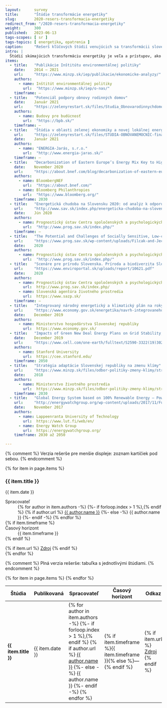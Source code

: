 ```yaml
---
layout:      survey
title:       "Štúdie transformácie energetiky"
slug:        2020-resers-transformacia-energetiky
redirect_from: "/2020-resers-transformacia-energetiky"
weight:      300
published:   2023-06-13
tags-scopes: [ sr ]
tags-topics: [ energetika, opatrenia ]
caption:     "Rešerš kľúčových štúdií venujúcich sa transformácii slovenskej energetiky"
intro: |
  Štúdií skúmajúcich transformáciu energetiky je veľa a prístupov, ako takéto štúdie spracovávať, je taktiež nemalé množstvo. Táto rešerš ponúka prehľadné zhrnutie kľúčových štúdií v oblasti energetiky týkajúcich sa Slovenskej republiky. Štúdie sú zoradené chronologicky od najnovšej po najstaršiu.
items:
  - title:   "Publikácie Inštitútu environmentálnej politiky"
    date:    2014 – 2021
    url:     "https://www.minzp.sk/iep/publikacie/ekonomicke-analyzy/"
    authors:
      - name: Inštitút environmentálnej politiky
        url:  "https://www.minzp.sk/iep/o-nas/"
    timeframe: —
  - title:   "Potenciál podpory obnovy rodinných domov"
    date:    Január 2021
    url:     "https://zelenyrestart.sk/files/Studia_Obnovarodinnychdomov_FINAL_v2_nove-1.pdf"
    authors:
      - name: Budovy pre budúcnosť
        url:  "https://bpb.sk/"
    timeframe: —
  - title:   "Štúdia v oblasti zelenej ekonomiky a novej lokálnej energetiky s vplyvom na zlepšenie klimatickej situácie v Slovenskej republike so zameraním sa na obnovu nemocníc s využitím OZE"
    url:     "https://zelenyrestart.sk/files/STUDIA-OBNOVANEMOCNIC-final-012021-komplet.pdf"
    date:    Január 2021
    authors:
      - name: "ENERGIA-Jarás, s.r.o."
        url:  "http://www.energia-jaras.sk/"
    timeframe: —
  - title:   "Decarbonization of Eastern Europe’s Energy Mix Key to Higher EU Climate Goals"
    date:    November 2020
    url:     "https://about.bnef.com/blog/decarbonization-of-eastern-europes-energy-mix-key-to-higher-eu-climate-goals/"
    authors:
      - name: BloombergNEF
        url:  "https://about.bnef.com/"
      - name: Bloomberg Philanthropies
        url:  "https://www.bloomberg.org/"
    timeframe: 2030
  - title:   "Energetická chudoba na Slovensku 2020: od analýz k odporúčaniam pre verejné politiky"
    url:     "http://www.sav.sk/index.php/energeticka-chudoba-na-slovensku-2020-od-analyz-k-odporucaniam-pre-verejne-politiky"
    date:    Jún 2020
    authors:
      - name: Prognostický ústav Centra spoločenských a psychologických vied SAV
        url:  "http://www.prog.sav.sk/index.php/"
    timeframe: —
  - title:   "The Potential and Challenges of Socially Sensitive, Low-carbon Regional Transition: The Case of Small and Medium Enterprises in Upper Nitra"
    url:     "https://www.prog.sav.sk/wp-content/uploads/Filcak-and-Jeck-Coal-and-SME-FEB2020_en.pdf"
    date:    2020
    authors:
      - name: Prognostický ústav Centra spoločenských a psychologických vied SAV
        url:  "http://www.prog.sav.sk/index.php/"
  - title:   "Scenáre pre prírodu Slovenska. Príroda a biodiverzita Slovenska do roku 2050: Alternatívne scenáre a implikácie pre verejné politiky"
    url:     "https://www.enviroportal.sk/uploads/report/10621.pdf"
    date:    2020
    authors:
      - name: Prognostický ústav Centra spoločenských a psychologických vied SAV
        url:  http://www.prog.sav.sk/index.php/
      - name: Slovenská agentúra životného prostredia
        url:  https://www.sazp.sk/
    timeframe: —
  - title:   "Integrovaný národný energetický a klimatický plán na roky 2021 – 2030"
    url:     "https://www.economy.gov.sk/energetika/navrh-integrovaneho-narodneho-energetickeho-a-klimatickeho-planu"
    date:    December 2019
    authors:
      - name: Ministerstvo hospodárstva Slovenskej republiky
        url:  https://www.economy.gov.sk/
  - title:   "Impacts of Green New Deal Energy Plans on Grid Stability, Costs, Jobs, Health, and Climate in 143 Countries"
    date:    December 2019
    url:     "https://www.cell.com/one-earth/fulltext/S2590-3322(19)30225-8"
    authors:
      - name: Stanford University
        url:  https://cee.stanford.edu/
    timeframe: 2050
  - title:   "Stratégia adaptácie Slovenskej republiky na zmenu klímy"
    url:     "https://www.minzp.sk/files/odbor-politiky-zmeny-klimy/strategia-adaptacie-sr-zmenu-klimy-aktualizacia.pdf"
    date:    2018
    authors:
      - name: Ministerstvo životného prostredia
        url:  https://www.minzp.sk/files/odbor-politiky-zmeny-klimy/strategia-adaptacie-sr-zmenu-klimy-aktualizacia.pdf
    timeframe: 2030
  - title:   "Global Energy System based on 100% Renewable Energy – Power Sector"
    url:     "http://energywatchgroup.org/wp-content/uploads/2017/11/Full-Study-100-Renewable-Energy-Worldwide-Power-Sector.pdf"
    date:    November 2017
    authors:
      - name: Lappeenranta University of Technology
        url:  https://www.lut.fi/web/en/
      - name: Energy Watch Group
        url:  https://energywatchgroup.org/
    timeframe: 2030 až 2050

---
```

{% comment %}
  Verzia rešerše pre menšie displeje: zoznam kartičiek pod sebou.
{% endcomment %}
<div class="d-md-none mt-4">
  {% for item in page.items %}
  <div class="card mb-3">
    <div class="card-body">
      <h3 class="card-title">{{ item.title }}</h3>
      <p class="card-text text-muted">{{ item.date }}</p>
      <dl>
        <dt>Spracovateľ</dt>
        <dd>
        {% for author in item.authors -%}
        {%- if forloop.index > 1 %},{% endif %}
        {% if author.url %}
        <a href="{{ author.url }}">{{ author.name }}</a>
        {%- else -%}
        {{ author.name }}
        {%- endif -%}
        {% endfor %}
        </dd>
        {% if item.timeframe %}
        <dt>Časový horizont</dt>
        <dd>{{ item.timeframe }}</dd>
        {% endif %}
      </dl>
      <div class="d-flex flex-column flex-sm-row justify-content-end">
        {% if item.url %}
        <a href="{{ item.url }}" class="btn btn-sm btn-secondary">Zdroj</a>
        {% endif %}
      </div>
    </div>
  </div>
  {% endfor %}
</div>

{% comment %}
  Plná verzia rešerše: tabuľka s jednotlivými štúdiami.
{% endcomment %}
<table class="table table-striped table-hover d-none d-md-table mt-4">
  <thead>
    <tr>
      <th scope="col" class="text-uppercase align-middle">Štúdia</th>
      <th scope="col" class="text-uppercase align-middle">Publikovaná</th>
      <th scope="col" class="text-uppercase align-middle">Spracovateľ</th>
      <th scope="col" class="text-uppercase align-middle">Časový horizont</th>
      <th scope="col" class="text-uppercase align-middle text-center">Odkaz</th>
    </tr>
  </thead>
  <tbody>
    {% for item in page.items %}
    <tr>
      <td class="align-middle"><strong>{{ item.title }}</strong></td>
      <td class="align-middle">{{ item.date }}</td>
      <td class="align-middle">
        {% for author in item.authors -%}
        {%- if forloop.index > 1 %},{% endif %}
        {% if author.url %}
        <a href="{{ author.url }}">{{ author.name }}</a>
        {%- else -%}
        {{ author.name }}
        {%- endif -%}
        {% endfor %}
      </td>
      <td class="align-middle">{% if item.timeframe %}{{ item.timeframe }}{% else %}—{% endif %}</td>
      <td class="align-middle text-center">
        {% if item.url %}
        <a href="{{ item.url }}" class="btn btn-sm btn-secondary">Zdroj</a>
        {% endif %}
      </td>
    </tr>
    {% endfor %}
  </tbody>
</table>
